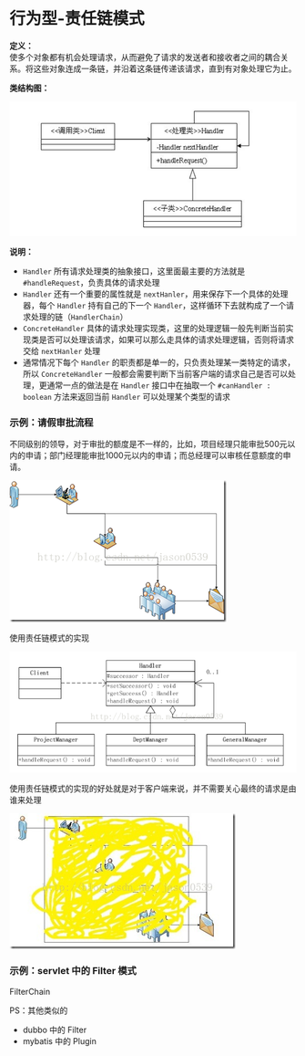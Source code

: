 # 行为型-责任链模式

**定义：**  
使多个对象都有机会处理请求，从而避免了请求的发送者和接收者之间的耦合关系。将这些对象连成一条链，并沿着这条链传递该请求，直到有对象处理它为止。

**类结构图：**

![责任链模式类图](./images/00019.png)

**说明：**
- `Handler` 所有请求处理类的抽象接口，这里面最主要的方法就是 `#handleRequest`，负责具体的请求处理
- `Handler` 还有一个重要的属性就是 `nextHanler`，用来保存下一个具体的处理器，每个 `Handler` 持有自己的下一个 `Handler`，这样循环下去就构成了一个请求处理的链（`HandlerChain`）
- `ConcreteHandler` 具体的请求处理实现类，这里的处理逻辑一般先判断当前实现类是否可以处理该请求，如果可以那么走具体的请求处理逻辑，否则将请求交给 `nextHanler` 处理
- 通常情况下每个 `Handler` 的职责都是单一的，只负责处理某一类特定的请求，所以 `ConcreteHandler` 一般都会需要判断下当前客户端的请求自己是否可以处理，更通常一点的做法是在 `Handler` 接口中在抽取一个 `#canHandler : boolean` 方法来返回当前 `Handler` 可以处理某个类型的请求


### 示例：请假审批流程
不同级别的领导，对于审批的额度是不一样的，比如，项目经理只能审批500元以内的申请；部门经理能审批1000元以内的申请；而总经理可以审核任意额度的申请。

![请假审批流程](./images/00020.png)


使用责任链模式的实现

![使用责任链模式的实现](./images/00022.png)


使用责任链模式的实现的好处就是对于客户端来说，并不需要关心最终的请求是由谁来处理

![对于客户端来说，并不需要关心最终的请求是由谁来处理](./images/00021.png)



### 示例：servlet 中的 Filter 模式

FilterChain

PS：其他类似的
- dubbo 中的 Filter
- mybatis 中的 Plugin
